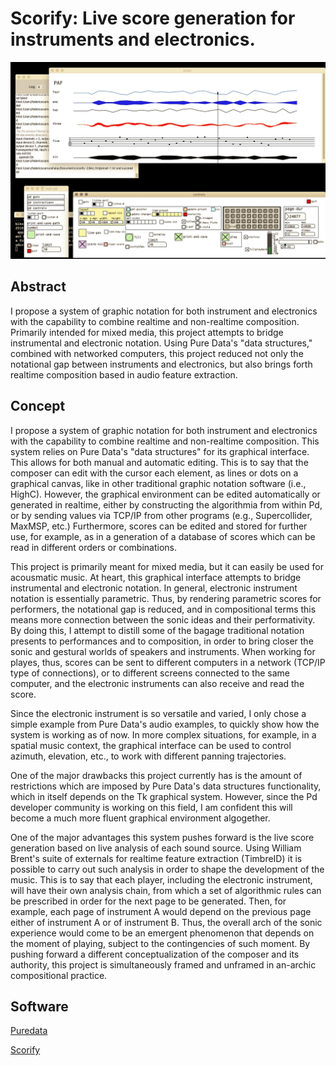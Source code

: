 # Scorify: Live score generation for instruments and electronics.

![screenshot](https://raw.githubusercontent.com/fdch/scorify/master/paper/screenshot.png)

## Abstract

I propose a system of graphic notation for both instrument and electronics with the capability to combine realtime and non-realtime composition. Primarily intended for mixed media, this project attempts to bridge instrumental and electronic notation. Using Pure Data's "data structures," combined with networked computers, this project reduced not only the notational gap between instruments and electronics, but also brings forth realtime composition based in audio feature extraction.


## Concept

I propose a system of graphic notation for both instrument and electronics with the capability to combine realtime and non-realtime composition. This system relies on Pure Data's "data structures" for its graphical interface. This allows for both manual and automatic editing. This is to say that the composer can edit with the cursor each element, as lines or dots on a graphical canvas, like in other traditional graphic notation software (i.e., HighC). However, the graphical environment can be edited automatically or generated in realtime, either by constructing the algorithmia from within Pd, or by sending values via TCP/IP from other programs (e.g., Supercollider, MaxMSP, etc.) Furthermore, scores can be edited and stored for further use, for example, as in a generation of a database of scores which can be read in different orders or combinations.

This project is primarily meant for mixed media, but it can easily be used for acousmatic music. At heart, this graphical interface attempts to bridge instrumental and electronic notation. In general, electronic instrument notation is essentially parametric. Thus, by rendering parametric scores for performers, the notational gap is reduced, and in compositional terms this means more connection between the sonic ideas and their performativity. By doing this, I attempt to distill some of the bagage traditional notation presents to performances and to composition, in order to bring closer the sonic and gestural worlds of speakers and instruments. When working for playes, thus, scores can be sent to different computers in a network (TCP/IP type of connections), or to different screens connected to the same computer, and the electronic instruments can also receive and read the score.

Since the electronic instrument is so versatile and varied, I only chose a simple example from Pure Data's audio examples, to quickly show how the system is working as of now. In more complex situations, for example, in a spatial music context, the graphical interface can be used to control azimuth, elevation, etc., to work with different panning trajectories. 

One of the major drawbacks this project currently has is the amount of restrictions which are imposed by Pure Data's data structures functionality, which in itself depends on the Tk graphical system. However, since the Pd developer community is working on this field, I am confident this will become a much more fluent graphical environment algogether.

One of the major advantages this system pushes forward is the live score generation based on live analysis of each sound source. Using William Brent's suite of externals for realtime feature extraction (TimbreID) it is possible to carry out such analysis in order to shape the development of the music. This is to say that each player, including the electronic instrument, will have their own analysis chain, from which a set of algorithmic rules can be prescribed in order for the next page to be generated. Then, for example, each page of instrument A would depend on the previous page either of instrument A or of instrument B. Thus, the overall arch of the sonic experience would come to be an emergent phenomenon that depends on the moment of playing, subject to the contingencies of such moment. By pushing forward a different conceptualization of the composer and its authority, this project is simultaneously framed and unframed in an-archic compositional practice.

## Software

[Puredata](http://msp.ucsd.edu)

[Scorify](https://github.com/fdch/scorify)

